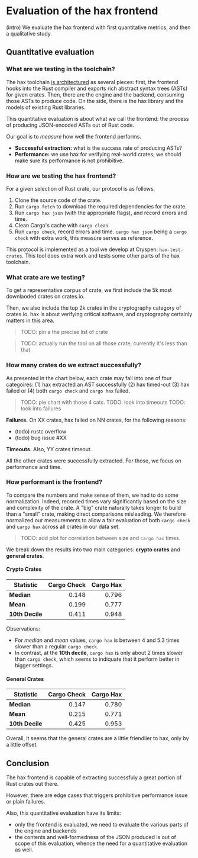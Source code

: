 # Evaluation of the hax frontend

(intro)
We evaluate the hax frontend with first quantitative metrics, and then a qualitative study.

## Quantitative evaluation

### What are we testing in the toolchain?

The hax toolchain [is architectured](./evaluation.md#high-level-arch) as several pieces: first, the frontend hooks into the Rust compiler and exports rich abstract syntax trees (ASTs) for given crates. Then, there are the engine and the backend, consuming those ASTs to produce code. On the side, there is the hax library and the models of existing Rust libraries.

This quantitative evaluation is about what we call the frontend: the process of producing JSON-encoded ASTs out of Rust code.

Our goal is to *measure* how well the frontend performs.
 - **Successful extraction:** what is the success rate of producing ASTs?
 - **Performance:** we use hax for verifying real-world crates; we should make sure its performance is not prohibitive.

### How are we testing the hax frontend?

For a given selection of Rust crate, our protocol is as follows.
 1. Clone the source code of the crate.
 2. Run `cargo fetch` to download the required dependencies for the crate.
 3. Run `cargo hax json` (with the appropriate flags), and record errors and time.
 4. Clean Cargo's cache with `cargo clean`.
 5. Run `cargo check`, record errors and time. `cargo hax json` being a `cargo check` with extra work, this measure serves as reference.

This protocol is implemented as a tool we develop at Cryspen: `hax-test-crates`.
This tool does extra work and tests some other parts of the hax toolchain.

### What crate are we testing?

To get a representative corpus of crate, we first include the 5k most downlaoded
crates on crates.io.

Then, we also include the top 2k crates in the cryptography category of
crates.io. hax is about verifying critical software, and cryptography certainly
matters in this area.

> TODO: pin a the precise list of crate

> TODO: actually run the tool on all those crate, currently it's less than that

### How many crates do we extract successfully?

As presented in the chart below, each crate may fall into one of four
categoires: (1) hax extracted an AST successfully (2) hax timed-out (3) hax
failed or (4) both `cargo check` and `cargo hax` failed.

> TODO: pie chart with those 4 cats.
> TODO: look into timeouts
> TODO: look into failures

**Failures.** On XX crates, hax failed on NN crates, for the following reasons:
 - (todo) rustc overflow
 - (todo) bug issue #XX

**Timeouts.** Also, YY crates timeout.

All the other crates were successfully extracted. For those, we focus on performance and time.

### How performant is the frontend?

To compare the numbers and make sense of them, we had to do some normalization.
Indeed, recorded times vary significantly based on the size and complexity of
the crate. A "big" crate naturally takes longer to build than a "small" crate,
making direct comparisons misleading. We therefore normalized our measurements
to allow a fair evaluation of both `cargo check` and `cargo hax` across all
crates in our data set.

> TODO: add plot for correlation between size and `cargo hax` times.


We break down the results into two main categories: **crypto crates** and **general crates**.

#### Crypto Crates

| Statistic       | Cargo Check | Cargo Hax |
|-----------------|------------:|----------:|
| **Median**      |       0.148 |     0.796 |
| **Mean**        |       0.199 |     0.777 |
| **10th Decile** |       0.411 |     0.948 |

Observations:

- For *median* and *mean* values, `cargo hax` is between 4 and 5.3 times slower than a regular `cargo check`.
- In contrast, at the **10th decile**, `cargo hax` is only about 2 times slower than `cargo check`, which seems to indiquate that it perform better in bigger settings.

#### General Crates

| Statistic       | Cargo Check | Cargo Hax |
|-----------------|------------:|----------:|
| **Median**      |       0.147 |     0.780 |
| **Mean**        |       0.215 |     0.771 |
| **10th Decile** |       0.425 |     0.953 |

Overall, it seems that the general crates are a little friendlier to hax, only by a little offset. 

## Conclusion

The hax frontend is capable of extracting successfuly a great portion of Rust crates out there.

However, there are edge cases that triggers prohibitive performance issue or plain failures.

Also, this quantitative evaluation have its limits:
 - only the frontend is evaluated, we need to evaluate the various parts of the engine and backends
 - the contents and well-formedness of the JSON produced is out of scope of this evaluation, whence the need for a quantitative evaluation as well. 
